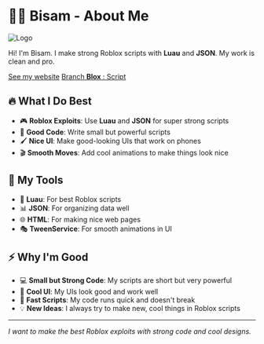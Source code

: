 # 👨‍💻 Bisam - About Me

![Logo](https://u.cubeupload.com/SystemCoder/Picsart2408271529319.png)

Hi! I'm Bisam. I make strong Roblox scripts with **Luau** and **JSON**. My work is clean and pro.

[See my website](https://bisamaboutme.vercel.app/)
[Branch **Blox** : Script](https://github.com/DexCodeSX/SensationX-Scripting/tree/Blox)

## 🔥 What I Do Best

- 🎮 **Roblox Exploits**: Use **Luau** and **JSON** for super strong scripts
- 💪 **Good Code**: Write small but powerful scripts
- 🖌️ **Nice UI**: Make good-looking UIs that work on phones
- 🎬 **Smooth Moves**: Add cool animations to make things look nice

## 🔧 My Tools

- 🌟 **Luau**: For best Roblox scripts
- 📊 **JSON**: For organizing data well
- 🌐 **HTML**: For making nice web pages
- 🎭 **TweenService**: For smooth animations in UI

## ⚡ Why I'm Good

- 💻 **Small but Strong Code**: My scripts are short but very powerful
- 🎨 **Cool UI**: My UIs look good and work well
- 🚀 **Fast Scripts**: My code runs quick and doesn't break
- 💡 **New Ideas**: I always try to make new, cool things in Roblox scripts

---

*I want to make the best Roblox exploits with strong code and cool designs.*

